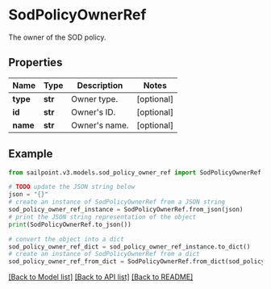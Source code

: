 # SodPolicyOwnerRef

The owner of the SOD policy.

## Properties

Name | Type | Description | Notes
------------ | ------------- | ------------- | -------------
**type** | **str** | Owner type. | [optional] 
**id** | **str** | Owner&#39;s ID. | [optional] 
**name** | **str** | Owner&#39;s name. | [optional] 

## Example

```python
from sailpoint.v3.models.sod_policy_owner_ref import SodPolicyOwnerRef

# TODO update the JSON string below
json = "{}"
# create an instance of SodPolicyOwnerRef from a JSON string
sod_policy_owner_ref_instance = SodPolicyOwnerRef.from_json(json)
# print the JSON string representation of the object
print(SodPolicyOwnerRef.to_json())

# convert the object into a dict
sod_policy_owner_ref_dict = sod_policy_owner_ref_instance.to_dict()
# create an instance of SodPolicyOwnerRef from a dict
sod_policy_owner_ref_from_dict = SodPolicyOwnerRef.from_dict(sod_policy_owner_ref_dict)
```
[[Back to Model list]](../README.md#documentation-for-models) [[Back to API list]](../README.md#documentation-for-api-endpoints) [[Back to README]](../README.md)


